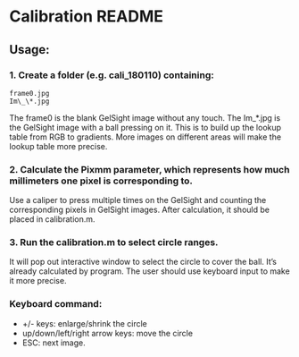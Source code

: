 
# Calibration README

## Usage:

### 1. Create a folder (e.g. cali_180110) containing: 
	frame0.jpg 
	Im\_\*.jpg 

The frame0 is the blank GelSight image without any touch. The Im_*.jpg is the GelSight image with a ball pressing on it. This is to build up the lookup table from RGB to gradients. More images on different areas will make the lookup table more precise.

### 2. Calculate the Pixmm parameter, which represents how much millimeters one pixel is corresponding to. 

Use a caliper to press multiple times on the GelSight and counting the corresponding pixels in GelSight images. After calculation, it should be placed in calibration.m.

### 3. Run the calibration.m to select circle ranges.

It will pop out interactive window to select the circle to cover the ball. It’s already calculated by program. The user should use keyboard input to make it more precise. 

### Keyboard command: 

* +/- keys: enlarge/shrink the circle
* up/down/left/right arrow keys: move the circle
* ESC: next image.
